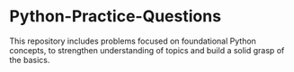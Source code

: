 # Python-Practice-Questions
This repository includes problems focused on foundational Python concepts, to strengthen understanding of topics and build a solid grasp of the basics.
